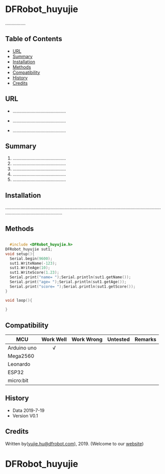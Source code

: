 # DFRobot_huyujie

................
   
## Table of Contents
* [URL](#url)
* [Summary](#summary)
* [Installation](#installation)
* [Methods](#methods)
* [Compatibility](#compatibility)
* [History](#history)
* [Credits](#credits)

## URL
* ……………………………………

* ……………………………………

* ……………………………………

## Summary

1. …………………………………… <br>
2. …………………………………… <br>
3. …………………………………… <br>
4. …………………………………… <br>
5. …………………………………… <br>

## Installation

……………………………………………………………………………………………………………………………………………………

## Methods

```C++

  #include <DFRobot_huyujie.h>
DFRobot_huyujie sut1;
void setup(){
  Serial.begin(9600);
  sut1.WriteName(-123);
  sut1.WriteAge(10);
  sut1.WriteScore(1.23);
  Serial.print("name= ");Serial.println(sut1.getName());
  Serial.print("age= ");Serial.println(sut1.getAge());
  Serial.print("score= ");Serial.println(sut1.getScore());
}

void loop(){
  
}
```

## Compatibility

MCU                | Work Well    | Work Wrong   | Untested    | Remarks
------------------ | :----------: | :----------: | :---------: | -----
Arduino uno        |      √       |              |             | 
Mega2560        |             |              |             | 
Leonardo        |             |              |             | 
ESP32        |             |              |             | 
micro:bit        |             |              |             | 


## History

- Data 2019-7-19
- Version V0.1


## Credits

Written by(yujie.hu@dfrobot.com), 2019. (Welcome to our [website](https://www.dfrobot.com/))





# DFRobot_huyujie

